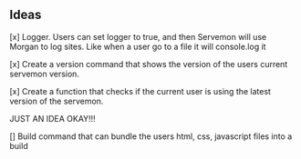 ## Ideas

[x] Logger. Users can set logger to true, and then Servemon will use Morgan to log sites. Like when a user go to a file it will console.log it

[x] Create a version command that shows the version of the users current servemon version.

[x] Create a function that checks if the current user is using the latest version of the servemon.

JUST AN IDEA OKAY!!!

[] Build command that can bundle the users html, css, javascript files into a build
